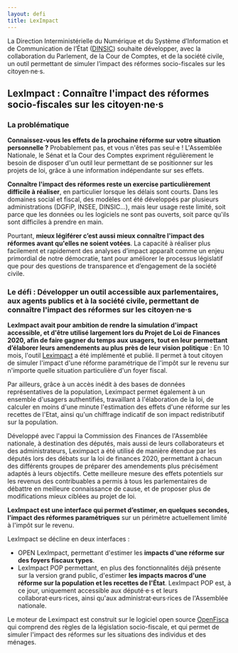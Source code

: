 ```yaml
---
layout: defi
title: LexImpact
---
```


La Direction Interministérielle du Numérique et du Système d’Information et de Communication de l’État ([DINSIC](https://www.numerique.gouv.fr/)) souhaite développer, avec la collaboration du Parlement, de la Cour de Comptes, et de la société civile, un outil permettant de simuler l’impact des réformes socio-fiscales sur les citoyen·ne·s.

## LexImpact : Connaître l'impact des réformes socio-fiscales sur les citoyen·ne·s

### La problématique

**Connaissez-vous les effets de la prochaine réforme sur votre situation personnelle ?** Probablement pas, et vous n'êtes pas seul·e ! L'Assemblée Nationale, le Sénat et la Cour des Comptes expriment régulièrement le besoin de disposer d'un outil leur permettant de se positionner sur les projets de loi, grâce à une information indépendante sur ses effets.

**Connaître l'impact des réformes reste un exercise particulièrement difficile à réaliser**, en particulier lorsque les délais sont courts. Dans les domaines social et fiscal, des modèles ont été développés par plusieurs administrations (DGFiP, INSEE, DINSIC...), mais leur usage reste limité, soit parce que les données ou les logiciels ne sont pas ouverts, soit parce qu'ils sont difficiles à prendre en main.

Pourtant, **mieux légiférer c’est aussi mieux connaître l'impact des réformes avant qu'elles ne soient votées**. La capacité à réaliser plus facilement et rapidement des analyses d’impact apparaît comme un enjeu primordial de notre démocratie, tant pour améliorer le processus législatif que pour des questions de transparence et d’engagement de la société civile.

### Le défi : Développer un outil accessible aux parlementaires, aux agents publics et à la société civile, permettant de connaître l'impact des réformes sur les citoyen·ne·s

**LexImpact avait pour ambition de rendre la simulation d'impact accessible, et d'être utilisé largement lors du Projet de Loi de Finances 2020, afin de faire gagner du temps aux usagers, tout en leur permettant d’élaborer leurs amendements au plus près de leur vision politique** : En 10 mois, l'outil [Leximpact](https://leximpact.beta.gouv.fr) a été implémenté et publié. Il permet à tout citoyen de simuler l'impact d'une réforme paramétrique de l'impôt sur le revenu sur n'importe quelle situation particulière d'un foyer fiscal. 

Par ailleurs, grâce à un accès inédit à des bases de données représentatives de la population, Leximpact permet également à un ensemble d'usagers authentifiés, travaillant à l'élaboration de la loi, de calculer en moins d'une minute l'estimation des effets d'une réforme sur les recettes de l'Etat, ainsi qu'un chiffrage indicatif de son impact redistributif sur la population.

Développé avec l'appui la Commission des Finances de l'Assemblée nationale, à destination des députés, mais aussi de leurs collaborateurs et des administrateurs, Leximpact a été utilisé de manière étendue par les députés lors des débats sur la loi de finances 2020, permettant à chacun des différents groupes de préparer des amendements plus précisément adaptés à leurs objectifs. Cette meilleure mesure des effets potentiels sur les revenus des contribuables a permis à tous les parlementaires de débattre en meilleure connaissance de cause, et de proposer plus de modifications mieux ciblées au projet de loi.

**LexImpact est une interface qui permet d’estimer, en quelques secondes, l'impact des réformes paramétriques** sur un périmètre actuellement limité à l'impôt sur le revenu.

LexImpact se décline en deux interfaces : 
- OPEN LexImpact, permettant d'estimer les **impacts d'une réforme sur des foyers fiscaux types**. 
- LexImpact POP permettant, en plus des fonctionnalités déjà présente sur la version grand public, d'estimer **les impacts macros d'une réforme sur la population et les recettes de l'État**. LexImpact POP est, à ce jour, uniquement accessible aux député·e·s et leurs collaborat·eurs·rices, ainsi qu'aux administrat·eurs·rices de l'Assemblée nationale. 

Le moteur de Leximpact est construit sur le logiciel open source [OpenFisca](https://openfisca.org) qui comprend des règles de la législation socio-fiscale, et qui permet de simuler l'impact des réformes sur les situations des individus et des ménages.
